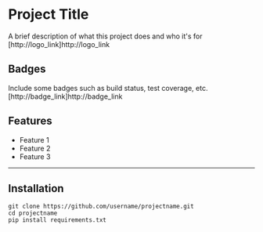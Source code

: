 # Project Title

A brief description of what this project does and who it's for
[http://logo_link]http://logo_link

## Badges
Include some badges such as build status, test coverage, etc.
[http://badge_link]http://badge_link

## Features
- Feature 1
- Feature 2
- Feature 3
------------------------------
## Installation
```
git clone https://github.com/username/projectname.git
cd projectname
pip install requirements.txt
```
